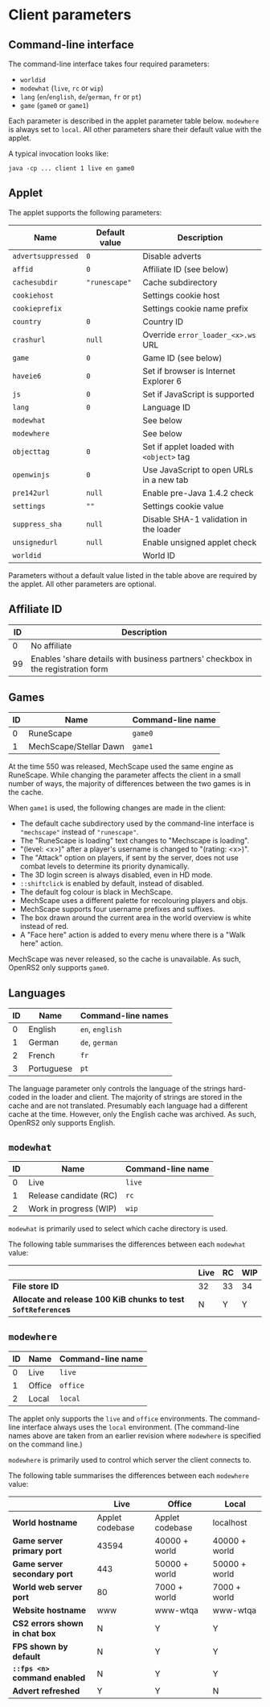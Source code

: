 # Client parameters

## Command-line interface

The command-line interface takes four required parameters:

* `worldid`
* `modewhat` (`live`, `rc` or `wip`)
* `lang` (`en`/`english`, `de`/`german`, `fr` or `pt`)
* `game` (`game0` or `game1`)

Each parameter is described in the applet parameter table below. `modewhere` is
always set to `local`. All other parameters share their default value with the
applet.

A typical invocation looks like:

```
java -cp ... client 1 live en game0
```

## Applet

The applet supports the following parameters:

| Name               | Default value | Description                              |
|--------------------|---------------|------------------------------------------|
| `advertsuppressed` | `0`           | Disable adverts                          |
| `affid`            | `0`           | Affiliate ID (see below)                 |
| `cachesubdir`      | `"runescape"` | Cache subdirectory                       |
| `cookiehost`       |               | Settings cookie host                     |
| `cookieprefix`     |               | Settings cookie name prefix              |
| `country`          | `0`           | Country ID                               |
| `crashurl`         | `null`        | Override `error_loader_<x>.ws` URL       |
| `game`             | `0`           | Game ID (see below)                      |
| `haveie6`          | `0`           | Set if browser is Internet Explorer 6    |
| `js`               | `0`           | Set if JavaScript is supported           |
| `lang`             | `0`           | Language ID                              |
| `modewhat`         |               | See below                                |
| `modewhere`        |               | See below                                |
| `objecttag`        | `0`           | Set if applet loaded with `<object>` tag |
| `openwinjs`        | `0`           | Use JavaScript to open URLs in a new tab |
| `pre142url`        | `null`        | Enable pre-Java 1.4.2 check              |
| `settings`         | `""`          | Settings cookie value                    |
| `suppress_sha`     | `null`        | Disable SHA-1 validation in the loader   |
| `unsignedurl`      | `null`        | Enable unsigned applet check             |
| `worldid`          |               | World ID                                 |

Parameters without a default value listed in the table above are required by the
applet. All other parameters are optional.

## Affiliate ID

| ID | Description                                                                      |
|----|----------------------------------------------------------------------------------|
| 0  | No affiliate                                                                     |
| 99 | Enables 'share details with business partners' checkbox in the registration form |

## Games

| ID | Name                   | Command-line name |
|----|------------------------|-------------------|
| 0  | RuneScape              | `game0`           |
| 1  | MechScape/Stellar Dawn | `game1`           |

At the time 550 was released, MechScape used the same engine as RuneScape.
While changing the parameter affects the client in a small number of ways, the
majority of differences between the two games is in the cache.

When `game1` is used, the following changes are made in the client:

* The default cache subdirectory used by the command-line interface is
  `"mechscape"` instead of `"runescape"`.
* The "RuneScape is loading" text changes to "Mechscape is loading".
* "(level: \<x\>)" after a player's username is changed to "(rating: \<x\>)".
* The "Attack" option on players, if sent by the server, does not use combat
  levels to determine its priority dynamically.
* The 3D login screen is always disabled, even in HD mode.
* `::shiftclick` is enabled by default, instead of disabled.
* The default fog colour is black in MechScape.
* MechScape uses a different palette for recolouring players and objs.
* MechScape supports four username prefixes and suffixes.
* The box drawn around the current area in the world overview is white instead
  of red.
* A "Face here" action is added to every menu where there is a "Walk here"
  action.

MechScape was never released, so the cache is unavailable. As such, OpenRS2 only
supports `game0`.

## Languages

| ID | Name       | Command-line names |
|----|------------|--------------------|
| 0  | English    | `en`, `english`    |
| 1  | German     | `de`, `german`     |
| 2  | French     | `fr`               |
| 3  | Portuguese | `pt`               |

The language parameter only controls the language of the strings hard-coded in
the loader and client. The majority of strings are stored in the cache and are
not translated. Presumably each language had a different cache at the time.
However, only the English cache was archived. As such, OpenRS2 only supports
English.

## `modewhat`

| ID | Name                   | Command-line name |
|----|------------------------|-------------------|
| 0  | Live                   | `live`            |
| 1  | Release candidate (RC) | `rc`              |
| 2  | Work in progress (WIP) | `wip`             |

`modewhat` is primarily used to select which cache directory is used.

The following table summarises the differences between each `modewhat` value:

|                                                                  | Live | RC | WIP |
|------------------------------------------------------------------|------|----|-----|
| **File store ID**                                                | 32   | 33 | 34  |
| **Allocate and release 100 KiB chunks to test `SoftReference`s** | N    | Y  | Y   |

## `modewhere`

| ID | Name   | Command-line name |
|----|--------|-------------------|
| 0  | Live   | `live`            |
| 1  | Office | `office`          |
| 2  | Local  | `local`           |

The applet only supports the `live` and `office` environments. The command-line
interface always uses the `local` environment. (The command-line names above are
taken from an earlier revision where `modewhere` is specified on the command
line.)

`modewhere` is primarily used to control which server the client connects to.

The following table summarises the differences between each `modewhere` value:

|                                  | Live            | Office          | Local         |
|----------------------------------|-----------------|-----------------|---------------|
| **World hostname**               | Applet codebase | Applet codebase | localhost     |
| **Game server primary port**     | 43594           | 40000 + world   | 40000 + world |
| **Game server secondary port**   | 443             | 50000 + world   | 50000 + world |
| **World web server port**        | 80              | 7000 + world    | 7000 + world  |
| **Website hostname**             | www             | www-wtqa        | www-wtqa      |
| **CS2 errors shown in chat box** | N               | Y               | Y             |
| **FPS shown by default**         | N               | Y               | Y             |
| **`::fps <n>` command enabled**  | N               | Y               | Y             |
| **Advert refreshed**             | Y               | Y               | N             |
